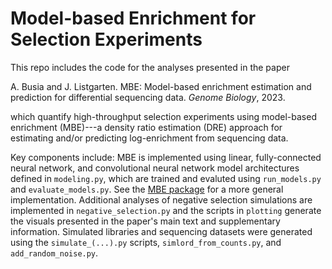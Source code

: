# Model-based Enrichment for Selection Experiments

This repo includes the code for the analyses presented in the paper

A. Busia and J. Listgarten. MBE: Model-based enrichment estimation and prediction for differential sequencing data. *Genome Biology*, 2023.

which quantify high-throughput selection experiments using model-based enrichment (MBE)---a density ratio estimation (DRE) approach for estimating and/or predicting log-enrichment from sequencing data.


Key components include: MBE is implemented using linear, fully-connected neural network, and convolutional neural network model architectures defined in ```modeling.py```, which are trained and evaluted using ```run_models.py``` and ```evaluate_models.py```. See the [MBE package](https://github.com/apbusia/model_based_enrichment) for a more general implementation. Additional analyses of negative selection simulations are implemented in ```negative_selection.py``` and the scripts in ```plotting``` generate the visuals presented in the paper's main text and supplementary information. Simulated libraries and sequencing datasets were generated using the ```simulate_(...).py``` scripts, ```simlord_from_counts.py```, and ```add_random_noise.py```.
